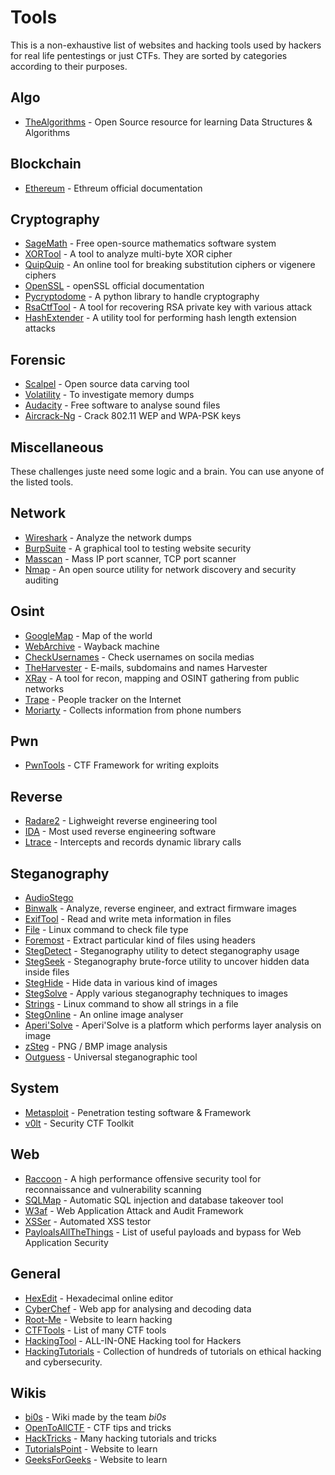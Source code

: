 # Tools

This is a non-exhaustive list of websites and hacking tools used by hackers for real life pentestings or just CTFs. They are sorted by categories according to their purposes.

## Algo
- [TheAlgorithms](https://github.com/TheAlgorithms) - Open Source resource for learning Data Structures & Algorithms

## Blockchain
- [Ethereum](https://ethereum.org/en/developers/docs/) - Ethreum official documentation

## Cryptography
- [SageMath](https://www.cryptool.org/) -  Free open-source mathematics software system
- [XORTool](https://github.com/hellman/xortool) - A tool to analyze multi-byte XOR cipher
- [QuipQuip](https://quipqiup.com/) - An online tool for breaking substitution ciphers or vigenere ciphers
- [OpenSSL](https://github.com/openssl/openssl) - openSSL official documentation
- [Pycryptodome](https://github.com/Legrandin/pycryptodome) - A python library to handle cryptography
- [RsaCtfTool](https://github.com/Ganapati/RsaCtfTool) - A tool for recovering RSA private key with various attack
- [HashExtender](https://github.com/iagox86/hash_extender) - A utility tool for performing hash length extension attacks

## Forensic
- [Scalpel](https://github.com/sleuthkit/scalpel) - Open source data carving tool
- [Volatility](https://github.com/volatilityfoundation/volatility) - To investigate memory dumps
- [Audacity](https://www.audacityteam.org/) - Free software to analyse sound files
- [Aircrack-Ng](https://github.com/aircrack-ng/aircrack-ng) - Crack 802.11 WEP and WPA-PSK keys

## Miscellaneous
These challenges juste need some logic and a brain. You can use anyone of the listed tools.

## Network
- [Wireshark](https://www.wireshark.org/) - Analyze the network dumps
- [BurpSuite](https://portswigger.net/burp) - A graphical tool to testing website security
- [Masscan](https://github.com/robertdavidgraham/masscan) - Mass IP port scanner, TCP port scanner
- [Nmap](https://github.com/nmap/nmap) - An open source utility for network discovery and security auditing

## Osint
- [GoogleMap](https://www.google.com/maps) - Map of the world
- [WebArchive](https://archive.org/web/) - Wayback machine
- [CheckUsernames](https://checkusernames.com/) - Check usernames on socila medias
- [TheHarvester](https://github.com/laramies/theHarvester) - E-mails, subdomains and names Harvester
- [XRay](https://github.com/evilsocket/xray) - A tool for recon, mapping and OSINT gathering from public networks
- [Trape](https://github.com/jofpin/trape) - People tracker on the Internet
- [Moriarty](https://github.com/AzizKpln/Moriarty-Project) - Collects information from phone numbers

## Pwn
- [PwnTools](https://github.com/Gallopsled/pwntools) - CTF Framework for writing exploits

## Reverse
- [Radare2](https://github.com/radareorg/radare2) - Lighweight reverse engineering tool
- [IDA](https://hex-rays.com/ida-free/) - Most used reverse engineering software
- [Ltrace](https://www.tutorialspoint.com/unix_commands/ltrace.htm) - Intercepts and records dynamic library calls

## Steganography
- [AudioStego](https://github.com/danielcardeenas/AudioStego)
- [Binwalk](https://github.com/ReFirmLabs/binwalk) - Analyze, reverse engineer, and extract firmware images
- [ExifTool](https://github.com/exiftool/exiftool) - Read and write meta information in files
- [File](https://www.geeksforgeeks.org/file-command-in-linux-with-examples/) - Linux command to check file type
- [Foremost](https://github.com/korczis/foremost) - Extract particular kind of files using headers
- [StegDetect](https://github.com/abeluck/stegdetect) - Steganography utility to detect steganography usage
- [StegSeek](https://github.com/RickdeJager/stegseek) - Steganography brute-force utility to uncover hidden data inside files
- [StegHide](https://salsa.debian.org/pkg-security-team/steghide) - Hide data in various kind of images
- [StegSolve](#StegSolve) - Apply various steganography techniques to images
- [Strings](#Strings) - Linux command to show all strings in a file
- [StegOnline](https://stegonline.georgeom.net/upload) - An online image analyser
- [Aperi'Solve](https://www.aperisolve.fr/) - Aperi'Solve is a platform which performs layer analysis on image
- [zSteg](https://github.com/zed-0xff/zsteg) - PNG / BMP image analysis
- [Outguess](https://github.com/resurrecting-open-source-projects/outguess) - Universal steganographic tool

## System
- [Metasploit](https://github.com/rapid7/metasploit-framework) - Penetration testing software & Framework
- [v0lt](https://github.com/P1kachu/v0lt) - Security CTF Toolkit

## Web
- [Raccoon](https://github.com/evyatarmeged/Raccoon) - A high performance offensive security tool for reconnaissance and vulnerability scanning
- [SQLMap](https://github.com/sqlmapproject/sqlmap) - Automatic SQL injection and database takeover tool
- [W3af](https://github.com/andresriancho/w3af) -  Web Application Attack and Audit Framework
- [XSSer](http://xsser.sourceforge.net/) - Automated XSS testor
- [PayloalsAllTheThings](https://github.com/swisskyrepo/PayloadsAllTheThings) - List of useful payloads and bypass for Web Application Security

## General
- [HexEdit](https://hexed.it/) - Hexadecimal online editor
- [CyberChef](https://gchq.github.io/CyberChef) - Web app for analysing and decoding data
- [Root-Me](https://www.root-me.org/) - Website to learn hacking
- [CTFTools](https://github.com/zardus/ctf-tools) - List of many CTF tools
- [HackingTool](https://github.com/Z4nzu/hackingtool) - ALL-IN-ONE Hacking tool for Hackers
- [HackingTutorials](https://www.hacking-tutorial.com/) - Collection of hundreds of tutorials on ethical hacking and cybersecurity.

## Wikis
- [bi0s](https://teambi0s.gitlab.io/bi0s-wiki/) - Wiki made by the team *bi0s*
- [OpenToAllCTF](https://github.com/OpenToAllCTF/Tips) - CTF tips and tricks
- [HackTricks](https://book.hacktricks.xyz/welcome/readme) - Many hacking tutorials and tricks
- [TutorialsPoint](https://www.tutorialspoint.com/index.htm) - Website to learn
- [GeeksForGeeks](https://www.geeksforgeeks.org/) - Website to learn
